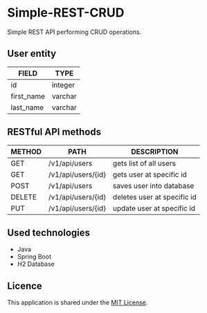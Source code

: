# Simple-REST-CRUD

Simple REST API performing CRUD operations.

## User entity

FIELD | TYPE 
------------|------------
id | integer
first_name | varchar
last_name | varchar

## RESTful API methods

METHOD | PATH | DESCRIPTION 
------------|-----|------------
GET | /v1/api/users | gets list of all users
GET | /v1/api/users/{id} | gets user at specific id
POST | /v1/api/users | saves user into database
DELETE | /v1/api/users/{id} | deletes user at specific id
PUT | /v1/api/users/{id} | update user at specific id

## Used technologies

- Java
- Spring Boot
- H2 Database

## Licence

This application is shared under the [MIT License](http://opensource.org/licenses/MIT).
